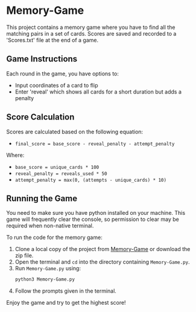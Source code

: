 # Memory-Game

This project contains a memory game where you have to find all the matching pairs in a set of cards. Scores are saved and recorded to a 'Scores.txt' file at the end of a game.

## Game Instructions

Each round in the game, you have options to:
- Input coordinates of a card to flip
- Enter 'reveal' which shows all cards for a short duration but adds a penalty

## Score Calculation

Scores are calculated based on the following equation:
- `final_score = base_score - reveal_penalty - attempt_penalty`

Where:
- `base_score = unique_cards * 100`
- `reveal_penalty = reveals_used * 50`
- `attempt_penalty = max(0, (attempts - unique_cards) * 10)`

## Running the Game
You need to make sure you have python installed on your machine.
This game will frequently clear the console, so permission to clear may be required when non-native terminal.

To run the code for the memory game:
1. Clone a local copy of the project from [Memory-Game](https://github.com/YakMan101/Memory-Game.git) or download the zip file.
2. Open the terminal and `cd` into the directory containing `Memory-Game.py`.
3. Run `Memory-Game.py` using:
   ```bash
   python3 Memory-Game.py
4. Follow the prompts given in the terminal.

Enjoy the game and try to get the highest score!